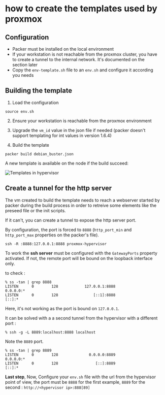 # how to create the templates used by proxmox

## Configuration

* Packer must be installed on the local environment
* If your workstation is not reachable from the proxmox cluster, you have to create a tunnel to the internal network. It's documented on the section later
* Copy the `env-template.sh` file to an `env.sh` and configure it according you needs

## Building the template

1. Load the configuration

```source env.sh```

2. Ensure your workstation is reachable from the proxmox environment

3. Upgrade the `vm_id` value in the json file if needed (packer doesn't support templating for int values in version 1.6.4)

4. Build the template

```packer build debian_buster.json```

A new template is available on the node if the build succeed:

![Templates in hypervisor](doc/templates.png)

## Create a tunnel for the http server

The vm created to build the template needs to reach a webserver started by packer during the build process in order to retreive some elements like the preseed file or the init scripts.

If it can't, you can create a tunnel to expose the http server port.

By configuration, the port is forced to `8888` (`http_port_min` and `http_port_max` properties on the packer's file).

```
ssh -R :8888:127.0.0.1:8888 proxmox-hypervisor
```

To work the **ssh server** must be configured with the ``GatewayPorts`` property activated.
If not, the remote port will be bound on the loopback interface only.

to check :
```
% ss -tan | grep 8888
LISTEN      0        128            127.0.0.1:8888              0.0.0.0:*       
LISTEN      0        128                [::1]:8888                 [::]:*    
```
Here, it's not working as the port is bound on `127.0.0.1`.

It can be solved with a a second tunnel from the hypervisor with a different port :

```
% ssh -g -L 8889:localhost:8888 localhost
```

Note the `8889` port.

```
% ss -tan | grep 8889
LISTEN      0        128              0.0.0.0:8889              0.0.0.0:*       
LISTEN      0        128                 [::]:8889                 [::]:*    
```

**Last step**, Now, Configure your `env.sh` file with the url from the hypervisor point of view, the port must be ``8888`` for the first example, ``8889`` for the second :
`http://<hypervisor ip>:888[89]`
